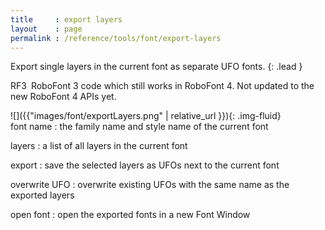 ```yaml
---
title     : export layers
layout    : page
permalink : /reference/tools/font/export-layers
---
```


Export single layers in the current font as separate UFO fonts.
{: .lead }

<span class="badge text-bg-warning rounded-0">RF3</span> RoboFont 3 code which still works in RoboFont 4. Not updated to the new RoboFont 4 APIs yet.


<div class='row'>

<div class='col-sm-4' markdown='1'>
![]({{"images/font/exportLayers.png" | relative_url }}){: .img-fluid}
</div>

<div class='col-sm-8' markdown='1'>
font name
: the family name and style name of the current font

layers
: a list of all layers in the current font

export
: save the selected layers as UFOs next to the current font

overwrite UFO
: overwrite existing UFOs with the same name as the exported layers

open font
: open the exported fonts in a new Font Window
</div>

</div>

